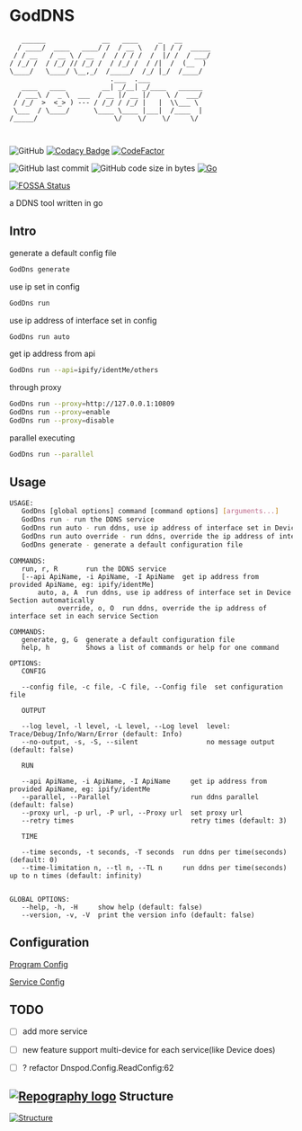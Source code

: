# GodDNS

```
   ______              __   ____     _   __        
  / ____/  ____   ____/ /  / __ \   / | / /  _____
 / / __   / __ \ / __  /  / / / /  /  |/ /  / ___/
/ /_/ /  / /_/ // /_/ /  / /_/ /  / /|  /  (__  ) 
\____/   \____/ \__,_/  /_____/  /_/ |_/  /____/  
                         .___  .___             
   ____   ____         __| _/__| _/____   ______
  / ___\ /  _ \  ___  / __ |/ __ |/    \ /  ___/
 / /_/  >  <_> ) --- / /_/ / /_/ |   |  \\___ \ 
 \___  / \____/      \____ \____ |___|  /____  |
/_____/                   \/    \/    \/     \/ 
                                               
                                                
```

![GitHub](https://img.shields.io/github/license/Equationzhao/GoDDNS) [![Codacy Badge](https://app.codacy.com/project/badge/Grade/18444501bfd44f919c3a4c87b4e8fcaf)](https://app.codacy.com/gh/Equationzhao/GoDDNS/dashboard?utm\_source=gh\&utm\_medium=referral\&utm\_content=\&utm\_campaign=Badge\_grade) [![CodeFactor](https://www.codefactor.io/repository/github/equationzhao/goddns/badge)](https://www.codefactor.io/repository/github/equationzhao/goddns) 

![GitHub last commit](https://img.shields.io/github/last-commit/Equationzhao/GoDDNS) ![GitHub code size in bytes](https://img.shields.io/github/languages/code-size/Equationzhao/GoDDNS) [![Go](https://github.com/Equationzhao/GodDns/actions/workflows/go.yml/badge.svg)](https://github.com/Equationzhao/GodDns/actions/workflows/go.yml)

[![FOSSA Status](https://app.fossa.com/api/projects/git%2Bgithub.com%2FEquationzhao%2FGoDDNS.svg?type=large)](https://app.fossa.com/projects/git%2Bgithub.com%2FEquationzhao%2FGoDDNS?ref=badge\_large)

a DDNS tool written in go

## Intro

generate a default config file
```bash
GodDns generate
```
use ip set in config
```bash
GodDns run
```
use ip address of interface set in config
```bash
GodDns run auto 
```
get ip address from api
```bash
GodDns run --api=ipify/identMe/others
```
through proxy
```bash
GodDns run --proxy=http://127.0.0.1:10809
GodDns run --proxy=enable
GodDns run --proxy=disable
```
parallel executing
```bash
GodDns run --parallel
```


## Usage
```bash
USAGE:
   GodDns [global options] command [command options] [arguments...]
   GodDns run - run the DDNS service
   GodDns run auto - run ddns, use ip address of interface set in Device Section automatically
   GodDns run auto override - run ddns, override the ip address of interface set in each service Section
   GodDns generate - generate a default configuration file
```

```
COMMANDS:
   run, r, R       run the DDNS service 
   [--api ApiName, -i ApiName, -I ApiName  get ip address from provided ApiName, eg: ipify/identMe]
	   auto, a, A  run ddns, use ip address of interface set in Device Section automatically
   			override, o, O  run ddns, override the ip address of interface set in each service Section

COMMANDS:
   generate, g, G  generate a default configuration file
   help, h         Shows a list of commands or help for one command

OPTIONS:
   CONFIG

   --config file, -c file, -C file, --Config file  set configuration file

   OUTPUT

   --log level, -l level, -L level, --Log level  level: Trace/Debug/Info/Warn/Error (default: Info)
   --no-output, -s, -S, --silent                 no message output (default: false)

   RUN

   --api ApiName, -i ApiName, -I ApiName     get ip address from provided ApiName, eg: ipify/identMe
   --parallel, --Parallel                    run ddns parallel (default: false)
   --proxy url, -p url, -P url, --Proxy url  set proxy url
   --retry times                             retry times (default: 3)

   TIME

   --time seconds, -t seconds, -T seconds  run ddns per time(seconds) (default: 0)
   --time-limitation n, --tl n, --TL n     run ddns per time(seconds) up to n times (default: infinity)


GLOBAL OPTIONS:
   --help, -h, -H     show help (default: false)
   --version, -v, -V  print the version info (default: false)

```

## Configuration

[Program Config](DDNS/README.md)

[Service Config](Service/README.md)


## TODO

* [ ] add more service
* [ ] new feature support multi-device for each service(like Device does)
* [ ] ? refactor Dnspod.Config.ReadConfig:62


## [![Repography logo](https://images.repography.com/logo.svg)](https://repography.com) Structure

[![Structure](https://images.repography.com/35290882/Equationzhao/GoDDNS/structure/Xvtsc2MXHRRRBOO98rPykluHsbjgiXVtv151YJjZe-g/eV5f7dIVTtGDBh-UK4EnRsrCo0rHTumqrtoK3Ih6Ap0\_table.svg)](https://github.com/Equationzhao/GoDDNS)
